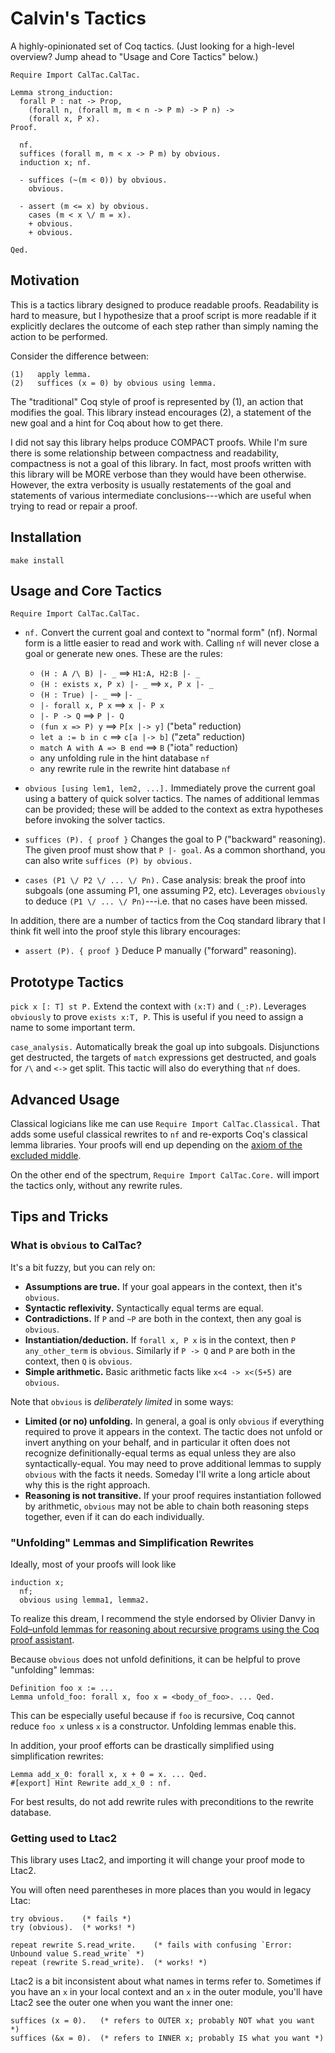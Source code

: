 # Calvin's Tactics

A highly-opinionated set of Coq tactics.  (Just looking for a high-level
overview?  Jump ahead to "Usage and Core Tactics" below.)

```coq
Require Import CalTac.CalTac.

Lemma strong_induction:
  forall P : nat -> Prop,
    (forall n, (forall m, m < n -> P m) -> P n) ->
    (forall x, P x).
Proof.

  nf.
  suffices (forall m, m < x -> P m) by obvious.
  induction x; nf.

  - suffices (~(m < 0)) by obvious.
    obvious.

  - assert (m <= x) by obvious.
    cases (m < x \/ m = x).
    + obvious.
    + obvious.

Qed.
```


## Motivation

This is a tactics library designed to produce readable proofs.  Readability is
hard to measure, but I hypothesize that a proof script is more readable if it
explicitly declares the outcome of each step rather than simply naming the
action to be performed.

Consider the difference between:

    (1)   apply lemma.
    (2)   suffices (x = 0) by obvious using lemma.

The "traditional" Coq style of proof is represented by (1), an action that
modifies the goal.  This library instead encourages (2), a statement of the new
goal and a hint for Coq about how to get there.

I did not say this library helps produce COMPACT proofs.  While I'm sure there
is some relationship between compactness and readability, compactness is not a
goal of this library.  In fact, most proofs written with this library will be
MORE verbose than they would have been otherwise.  However, the extra verbosity
is usually restatements of the goal and statements of various intermediate
conclusions---which are useful when trying to read or repair a proof.


## Installation

`make install`


## Usage and Core Tactics

`Require Import CalTac.CalTac.`

  - `nf.`
    Convert the current goal and context to "normal form" (nf).  Normal form is
    a little easier to read and work with.  Calling `nf` will never close a
    goal or generate new ones.  These are the rules:
      - `(H : A /\ B) |- _`          ==>   `H1:A, H2:B |- _`
      - `(H : exists x, P x) |- _`   ==>   `x, P x |- _`
      - `(H : True) |- _`            ==>   `|- _`
      - `|- forall x, P x`           ==>   `x |- P x`
      - `|- P -> Q`                  ==>   `P |- Q`
      - `(fun x => P) y`             ==>   `P[x |-> y]`       ("beta" reduction)
      - `let a := b in c`            ==>   `c[a |-> b]`       ("zeta" reduction)
      - `match A with A => B end`    ==>   `B`                ("iota" reduction)
      - any unfolding rule in the hint database `nf`
      - any rewrite rule in the rewrite hint database `nf`

  - `obvious [using lem1, lem2, ...].`
    Immediately prove the current goal using a battery of quick solver tactics.
    The names of additional lemmas can be provided; these will be added to the
    context as extra hypotheses before invoking the solver tactics.

  - `suffices (P). { proof }`
    Changes the goal to P ("backward" reasoning).  The given proof must show
    that `P |- goal`.  As a common shorthand, you can also write
    `suffices (P) by obvious.`

  - `cases (P1 \/ P2 \/ ... \/ Pn).`
    Case analysis: break the proof into subgoals (one assuming P1, one assuming
    P2, etc).  Leverages `obviously` to deduce `(P1 \/ ... \/ Pn)`---i.e. that
    no cases have been missed.

In addition, there are a number of tactics from the Coq standard library that
I think fit well into the proof style this library encourages:

  - `assert (P). { proof }`
    Deduce P manually ("forward" reasoning).


## Prototype Tactics

  `pick x [: T] st P.`
    Extend the context with `(x:T)` and `(_:P)`.  Leverages `obviously` to
    prove `exists x:T, P`.  This is useful if you need to assign a name to some
    important term.

  `case_analysis.`
    Automatically break the goal up into subgoals.  Disjunctions get
    destructed, the targets of `match` expressions get destructed, and goals
    for `/\` and `<->` get split.  This tactic will also do everything that
    `nf` does.


## Advanced Usage

Classical logicians like me can use `Require Import CalTac.Classical.`  That
adds some useful classical rewrites to `nf` and re-exports Coq's classical
lemma libraries.  Your proofs will end up depending on the [axiom of the
excluded middle](https://coq.inria.fr/library/Coq.Logic.Classical_Prop.html#classic).

On the other end of the spectrum, `Require Import CalTac.Core.` will import
the tactics only, without any rewrite rules.


## Tips and Tricks

### What is `obvious` to CalTac?

It's a bit fuzzy, but you can rely on:

  - **Assumptions are true.**  If your goal appears in the context, then it's
    `obvious`.
  - **Syntactic reflexivity.**  Syntactically equal terms are equal.
  - **Contradictions.**  If `P` and `~P` are both in the context, then any goal
    is `obvious`.
  - **Instantiation/deduction.**  If `forall x, P x` is in the context, then
    `P any_other_term` is `obvious`.  Similarly if `P -> Q` and `P` are both
    in the context, then `Q` is `obvious`.
  - **Simple arithmetic.**  Basic arithmetic facts like `x<4 -> x<(5+5)` are
    `obvious`.

Note that `obvious` is _deliberately limited_ in some ways:

  - **Limited (or no) unfolding.**  In general, a goal is only `obvious` if
    everything required to prove it appears in the context.  The tactic does
    not unfold or invert anything on your behalf, and in particular it often
    does not recognize definitionally-equal terms as equal unless they are also
    syntactically-equal.  You may need to prove additional lemmas to supply
    `obvious` with the facts it needs.  Someday I'll write a long article about
    why this is the right approach.
  - **Reasoning is not transitive.**  If your proof requires instantiation
    followed by arithmetic, `obvious` may not be able to chain both reasoning
    steps together, even if it can do each individually.


### "Unfolding" Lemmas and Simplification Rewrites

Ideally, most of your proofs will look like

```coq
induction x;
  nf;
  obvious using lemma1, lemma2.
```

To realize this dream, I recommend the style endorsed by Olivier Danvy in
[Fold–unfold lemmas for reasoning about recursive programs using the Coq proof
assistant](https://dx.doi.org/10.1017/S0956796822000107).

Because `obvious` does not unfold definitions, it can be helpful to prove
"unfolding" lemmas:

```coq
Definition foo x := ...
Lemma unfold_foo: forall x, foo x = <body_of_foo>. ... Qed.
```

This can be especially useful because if `foo` is recursive, Coq cannot reduce
`foo x` unless `x` is a constructor.  Unfolding lemmas enable this.

In addition, your proof efforts can be drastically simplified using
simplification rewrites:

```coq
Lemma add_x_0: forall x, x + 0 = x. ... Qed.
#[export] Hint Rewrite add_x_0 : nf.
```

For best results, do not add rewrite rules with preconditions to the rewrite
database.


### Getting used to Ltac2

This library uses Ltac2, and importing it will change your proof mode to Ltac2.

You will often need parentheses in more places than you would in legacy Ltac:

    try obvious.    (* fails *)
    try (obvious).  (* works! *)

    repeat rewrite S.read_write.    (* fails with confusing `Error: Unbound value S.read_write` *)
    repeat (rewrite S.read_write).  (* works! *)

Ltac2 is a bit inconsistent about what names in terms refer to.  Sometimes
if you have an `x` in your local context and an `x` in the outer module, you'll
have Ltac2 see the outer one when you want the inner one:

    suffices (x = 0).   (* refers to OUTER x; probably NOT what you want *)
    suffices (&x = 0).  (* refers to INNER x; probably IS what you want *)
